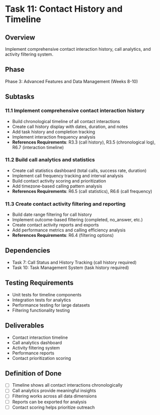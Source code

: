 # Task 11: Contact History and Timeline

## Overview

Implement comprehensive contact interaction history, call analytics, and activity filtering system.

## Phase

Phase 3: Advanced Features and Data Management (Weeks 8-10)

## Subtasks

### 11.1 Implement comprehensive contact interaction history

- Build chronological timeline of all contact interactions
- Create call history display with dates, duration, and notes
- Add task history and completion tracking
- Implement interaction frequency analysis
- **References Requirements**: R3.3 (call history), R3.5 (chronological log), R6.7 (interaction timeline)

### 11.2 Build call analytics and statistics

- Create call statistics dashboard (total calls, success rate, duration)
- Implement call frequency tracking and interval analysis
- Build contact activity scoring and prioritization
- Add timezone-based calling pattern analysis
- **References Requirements**: R6.5 (call statistics), R6.6 (call frequency)

### 11.3 Create contact activity filtering and reporting

- Build date range filtering for call history
- Implement outcome-based filtering (completed, no_answer, etc.)
- Create contact activity reports and exports
- Add performance metrics and calling efficiency analysis
- **References Requirements**: R6.4 (filtering options)

## Dependencies

- Task 7: Call Status and History Tracking (call history required)
- Task 10: Task Management System (task history required)

## Testing Requirements

- Unit tests for timeline components
- Integration tests for analytics
- Performance testing for large datasets
- Filtering functionality testing

## Deliverables

- Contact interaction timeline
- Call analytics dashboard
- Activity filtering system
- Performance reports
- Contact prioritization scoring

## Definition of Done

- [ ] Timeline shows all contact interactions chronologically
- [ ] Call analytics provide meaningful insights
- [ ] Filtering works across all data dimensions
- [ ] Reports can be exported for analysis
- [ ] Contact scoring helps prioritize outreach

